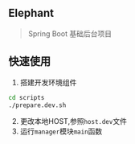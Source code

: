 ## Elephant
> Spring Boot 基础后台项目

## 快速使用
1. 搭建开发环境组件
```bash
cd scripts
./prepare.dev.sh
```
2. 更改本地HOST,参照`host.dev`文件
3. 运行`manager`模块`main`函数